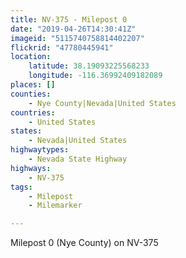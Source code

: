 ```yaml
---
title: NV-375 - Milepost 0
date: "2019-04-26T14:30:41Z"
imageid: "5115740758814402207"
flickrid: "47780445941"
location:
    latitude: 38.19093225568233
    longitude: -116.36992409182089
places: []
counties:
    - Nye County|Nevada|United States
countries:
    - United States
states:
    - Nevada|United States
highwaytypes:
    - Nevada State Highway
highways:
    - NV-375
tags:
    - Milepost
    - Milemarker

---
```

Milepost 0 (Nye County) on NV-375